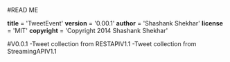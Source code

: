 #READ ME

__title__ = 'TweetEvent'
__version__ = '0.00.1'
__author__ = 'Shashank Shekhar'
__license__ = 'MIT'
__copyright__ = 'Copyright 2014 Shashank Shekhar'

#V0.0.1
-Tweet collection from RESTAPIV1.1
-Tweet collection from StreamingAPIV1.1